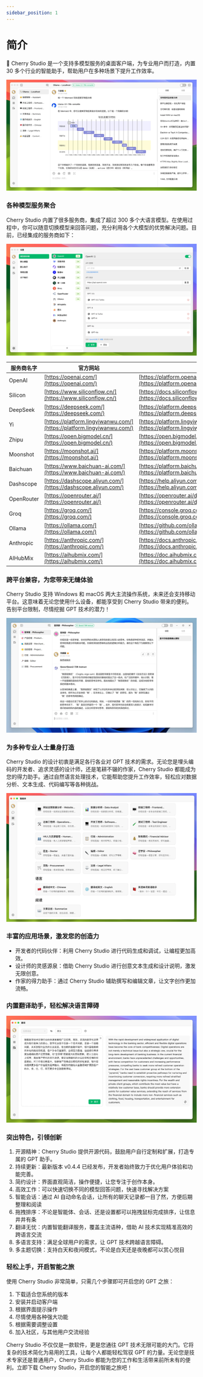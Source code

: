 ```yaml
---
sidebar_position: 1
---
```


# 简介

🍒 Cherry Studio 是一个支持多模型服务的桌面客户端，为专业用户而打造，内置 30 多个行业的智能助手，帮助用户在多种场景下提升工作效率。

![](images/2024-07-30-17-19-55.webp)

### 各种模型服务聚合

Cherry Studio 内置了很多服务商，集成了超过 300 多个大语言模型。在使用过程中，你可以随意切换模型来回答问题，充分利用各个大模型的优势解决问题。目前，已经集成的服务商如下：

![](images/2024-07-30-17-21-14.webp)

| 服务商名字 | 官方网站                                                               | 文档                                                                                                 |
| ---------- | ---------------------------------------------------------------------- | ---------------------------------------------------------------------------------------------------- |
| OpenAI     | [https://openai.com/](https://openai.com/)                             | [https://platform.openai.com/docs](https://platform.openai.com/docs)                                 |
| Silicon    | [https://www.siliconflow.cn/](https://www.siliconflow.cn/)             | [https://docs.siliconflow.cn/](https://docs.siliconflow.cn/)                                         |
| DeepSeek   | [https://deepseek.com/](https://deepseek.com/)                         | [https://platform.deepseek.com/api-docs/](https://platform.deepseek.com/api-docs/)                   |
| Yi         | [https://platform.lingyiwanwu.com/](https://platform.lingyiwanwu.com/) | [https://platform.lingyiwanwu.com/docs](https://platform.lingyiwanwu.com/docs)                       |
| Zhipu      | [https://open.bigmodel.cn/](https://open.bigmodel.cn/)                 | [https://open.bigmodel.cn/dev/howuse/introduction](https://open.bigmodel.cn/dev/howuse/introduction) |
| Moonshot   | [https://moonshot.ai/](https://moonshot.ai/)                           | [https://platform.moonshot.cn/docs/](https://platform.moonshot.cn/docs/)                             |
| Baichuan   | [https://www.baichuan-ai.com/](https://www.baichuan-ai.com/)           | [https://platform.baichuan-ai.com/docs](https://platform.baichuan-ai.com/docs)                       |
| Dashscope  | [https://dashscope.aliyun.com/](https://dashscope.aliyun.com/)         | [https://help.aliyun.com/zh/dashscope/](https://help.aliyun.com/zh/dashscope/)                       |
| OpenRouter | [https://openrouter.ai/](https://openrouter.ai/)                       | [https://openrouter.ai/docs/quick-start](https://openrouter.ai/docs/quick-start)                     |
| Groq       | [https://groq.com/](https://groq.com/)                                 | [https://console.groq.com/docs/quickstart](https://console.groq.com/docs/quickstart)                 |
| Ollama     | [https://ollama.com/](https://ollama.com/)                             | [https://github.com/ollama/ollama/tree/main/docs](https://github.com/ollama/ollama/tree/main/docs)   |
| Anthropic  | [https://anthropic.com/](https://anthropic.com/)                       | [https://docs.anthropic.com/en/docs](https://docs.anthropic.com/en/docs)                             |
| AIHubMix   | [https://aihubmix.com/](https://aihubmix.com/)                         | [https://doc.aihubmix.com/](https://doc.aihubmix.com/)                                               |

### 跨平台兼容，为您带来无缝体验

Cherry Studio 支持 Windows 和 macOS 两大主流操作系统，未来还会支持移动平台。这意味着无论您使用什么设备，都能享受到 Cherry Studio 带来的便利。告别平台限制，尽情挖掘 GPT 技术的潜力！

![](images/2024-07-30-17-27-22.webp)

### 为多种专业人士量身打造

Cherry Studio 的设计初衷是满足各行各业对 GPT 技术的需求。无论您是埋头编码的开发者、追求灵感的设计师，还是笔耕不辍的作家，Cherry Studio 都能成为您的得力助手。通过自然语言处理技术，它能帮助您提升工作效率，轻松应对数据分析、文本生成、代码编写等各种挑战。

![](images/2024-07-30-17-39-01.webp)

### 丰富的应用场景，激发您的创造力

- 开发者的代码伙伴：利用 Cherry Studio 进行代码生成和调试，让编程更加高效。
- 设计师的灵感源泉：借助 Cherry Studio 进行创意文本生成和设计说明，激发无限创意。
- 作家的得力助手：通过 Cherry Studio 辅助撰写和编辑文章，让文字创作更加流畅。

### 内置翻译助手，轻松解决语言障碍

![](images/2024-07-30-17-37-59.webp)

### 突出特色，引领创新

1. 开源精神：Cherry Studio 提供开源代码，鼓励用户自行定制和扩展，打造专属的 GPT 助手。
2. 持续更新：最新版本 v0.4.4 已经发布，开发者始终致力于优化用户体验和功能完善。
3. 简约设计：界面直观简洁，操作便捷，让您专注于创作本身。
4. 高效工作：可以快速切换不同的模型回答问题，快速寻找解决方案
5. 智能会话：通过 AI 自动命名会话，让所有的聊天记录都一目了然，方便后期整理和阅读
6. 拖拽排序：不论是智能体、会话、还是设置都可以拖拽鼠标完成排序，让信息井井有条
7. 翻译无忧：内置智能翻译服务，覆盖主流语种，借助 AI 技术实现精准高效的跨语言交流
8. 多语言支持：满足全球用户的需求，让 GPT 技术跨越语言障碍。
9. 多主题切换：支持白天和夜间模式，不论是白天还是夜晚都可以赏心悦目

### 轻松上手，开启智能之旅

使用 Cherry Studio 非常简单，只需几个步骤即可开启您的 GPT 之旅：

1. 下载适合您系统的版本
2. 安装并启动客户端
3. 根据界面提示操作
4. 尽情使用各种强大功能
5. 根据需要调整设置
6. 加入社区，与其他用户交流经验

Cherry Studio 不仅仅是一款软件，更是您通往 GPT 技术无限可能的大门。它将复杂的技术简化为易用的工具，让每个人都能轻松驾驭 GPT 的力量。无论您是技术专家还是普通用户，Cherry Studio 都能为您的工作和生活带来前所未有的便利。立即下载 Cherry Studio，开启您的智能之旅吧！
